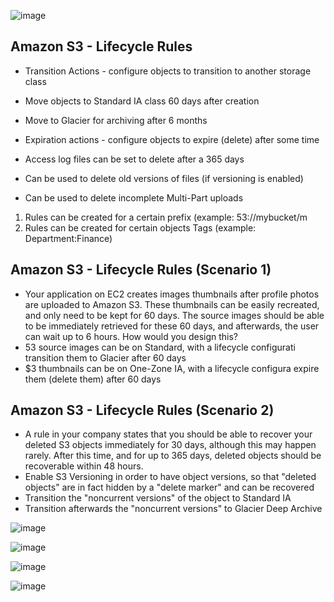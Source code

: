 ![image](https://github.com/pavankumar0077/aws-sol-architect/assets/40380941/db8069ca-d253-48c3-a4b0-1ebf3ba63c24)

Amazon S3 - Lifecycle Rules
--
- Transition Actions - configure objects to transition to another storage class
- Move objects to Standard IA class 60 days after creation
- Move to Glacier for archiving after 6 months
 
- Expiration actions - configure objects to expire (delete) after some time
- Access log files can be set to delete after a 365 days
- Can be used to delete old versions of files (if versioning is enabled)
- Can be used to delete incomplete Multi-Part uploads

1. Rules can be created for a certain prefix (example: 53://mybucket/m
2. Rules can be created for certain objects Tags (example: Department:Finance)

Amazon S3 - Lifecycle Rules (Scenario 1)
--
- Your application on EC2 creates images thumbnails after profile photos
are uploaded to Amazon S3. These thumbnails can be easily recreated,
and only need to be kept for 60 days. The source images should be able
to be immediately retrieved for these 60 days, and afterwards, the user
can wait up to 6 hours. How would you design this?
- 53 source images can be on Standard, with a lifecycle configurati
transition them to Glacier after 60 days
- $3 thumbnails can be on One-Zone IA, with a lifecycle configura
expire them (delete them) after 60 days


Amazon S3 - Lifecycle Rules (Scenario 2)
--
- A rule in your company states that you should be able to recover your
deleted S3 objects immediately for 30 days, although this may happen
rarely. After this time, and for up to 365 days, deleted objects should be
recoverable within 48 hours.
- Enable S3 Versioning in order to have object versions, so that "deleted
objects" are in fact hidden by a "delete marker" and can be recovered
- Transition the "noncurrent versions" of the object to Standard IA
- Transition afterwards the "noncurrent versions" to Glacier Deep Archive

![image](https://github.com/pavankumar0077/aws-sol-architect/assets/40380941/79e06d06-50a9-4a49-ba10-051be1796309)

![image](https://github.com/pavankumar0077/aws-sol-architect/assets/40380941/129851ee-bc8b-4c56-9bbe-f932854a082c)

![image](https://github.com/pavankumar0077/aws-sol-architect/assets/40380941/bdf3cf87-7128-453f-919a-6e3bfc40ace5)

![image](https://github.com/pavankumar0077/aws-sol-architect/assets/40380941/e499177c-1278-4c93-bbb5-a0b80dba6d94)


